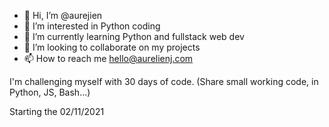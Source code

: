 - 👋 Hi, I’m @aurejien
- 👀 I’m interested in Python coding
- 🌱 I’m currently learning Python and fullstack web dev
- 💞️ I’m looking to collaborate on my projects
- 📫 How to reach me hello@aurelienj.com

I'm challenging myself with 30 days of code.
(Share small working code, in Python, JS, Bash...)

Starting the 02/11/2021
<!---
aurejien/aurejien is a ✨ special ✨ repository because its `README.md` (this file) appears on your GitHub profile.
You can click the Preview link to take a look at your changes.
--->
